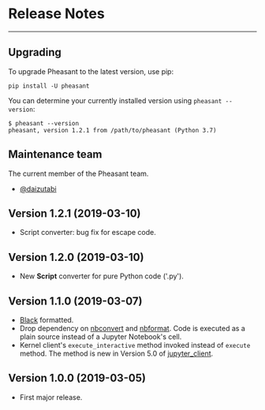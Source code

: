 # Release Notes

---

## Upgrading

To upgrade Pheasant to the latest version, use pip:

~~~
pip install -U pheasant
~~~

You can determine your currently installed version using `pheasant --version`:

~~~
$ pheasant --version
pheasant, version 1.2.1 from /path/to/pheasant (Python 3.7)
~~~

## Maintenance team

The current member of the Pheasant team.

* [@daizutabi](https://github.com/daizutabi/)

## Version 1.2.1 (2019-03-10)

* Script converter: bug fix for escape code.

## Version 1.2.0 (2019-03-10)

* New **Script** converter for pure Python code ('.py').

## Version 1.1.0 (2019-03-07)

* [Black](https://github.com/ambv/black) formatted.
* Drop dependency on [nbconvert](https://nbconvert.readthedocs.io/en/latest/) and [nbformat](https://nbformat.readthedocs.io/en/latest/). Code is executed as a plain source instead of a Jupyter Notebook's cell.
* Kernel client's `execute_interactive` method invoked instead of `execute` method. The method is new in Version 5.0 of [jupyter_client](https://jupyter-client.readthedocs.io/en/stable/index.html).

## Version 1.0.0 (2019-03-05)

* First major release.
